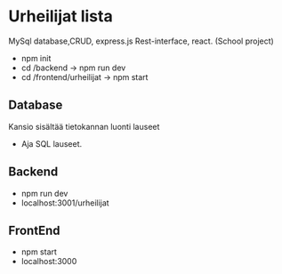 # Urheilijat lista
MySql database,CRUD, express.js Rest-interface, react. (School project)

- npm init
- cd /backend -> npm run dev
- cd /frontend/urheilijat -> npm start

## Database
Kansio sisältää tietokannan luonti lauseet
- Aja SQL lauseet.

## Backend
- npm run dev
- localhost:3001/urheilijat

## FrontEnd
- npm start
- localhost:3000
